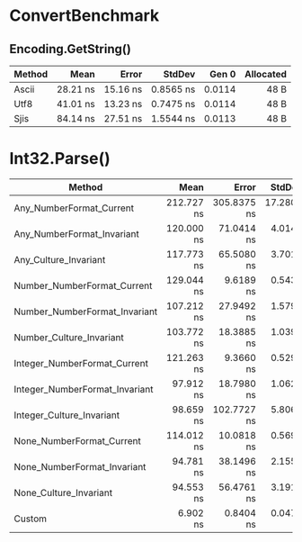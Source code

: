 # ConvertBenchmark

## Encoding.GetString()

| Method |     Mean |    Error |    StdDev |  Gen 0 | Allocated |
|------- |---------:|---------:|----------:|-------:|----------:|
|  Ascii | 28.21 ns | 15.16 ns | 0.8565 ns | 0.0114 |      48 B |
|   Utf8 | 41.01 ns | 13.23 ns | 0.7475 ns | 0.0114 |      48 B |
|   Sjis | 84.14 ns | 27.51 ns | 1.5544 ns | 0.0113 |      48 B |

# Int32.Parse()

|                         Method |       Mean |       Error |     StdDev | Allocated |
|------------------------------- |-----------:|------------:|-----------:|----------:|
|       Any_NumberFormat_Current | 212.727 ns | 305.8375 ns | 17.2804 ns |       0 B |
|     Any_NumberFormat_Invariant | 120.000 ns |  71.0414 ns |  4.0140 ns |       0 B |
|          Any_Culture_Invariant | 117.773 ns |  65.5080 ns |  3.7013 ns |       0 B |
|    Number_NumberFormat_Current | 129.044 ns |   9.6189 ns |  0.5435 ns |       0 B |
|  Number_NumberFormat_Invariant | 107.212 ns |  27.9492 ns |  1.5792 ns |       0 B |
|       Number_Culture_Invariant | 103.772 ns |  18.3885 ns |  1.0390 ns |       0 B |
|   Integer_NumberFormat_Current | 121.263 ns |   9.3660 ns |  0.5292 ns |       0 B |
| Integer_NumberFormat_Invariant |  97.912 ns |  18.7980 ns |  1.0621 ns |       0 B |
|      Integer_Culture_Invariant |  98.659 ns | 102.7727 ns |  5.8068 ns |       0 B |
|      None_NumberFormat_Current | 114.012 ns |  10.0818 ns |  0.5696 ns |       0 B |
|    None_NumberFormat_Invariant |  94.781 ns |  38.1496 ns |  2.1555 ns |       0 B |
|         None_Culture_Invariant |  94.553 ns |  56.4761 ns |  3.1910 ns |       0 B |
|                         Custom |   6.902 ns |   0.8404 ns |  0.0475 ns |       0 B |
